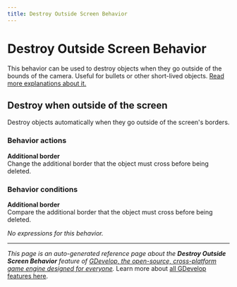 ```yaml
---
title: Destroy Outside Screen Behavior
---
```

# Destroy Outside Screen Behavior

This behavior can be used to destroy objects when they go outside of the bounds of the camera. Useful for bullets or other short-lived objects. [Read more explanations about it.](https://wiki.gdevelop.io/gdevelop5/behaviors/destroyoutside)



## Destroy when outside of the screen 

Destroy objects automatically when they go outside of the screen's borders. 

### Behavior actions

**Additional border**  
Change the additional border that the object must cross before being deleted.

### Behavior conditions

**Additional border**  
Compare the additional border that the object must cross before being deleted.

_No expressions for this behavior._


---
*This page is an auto-generated reference page about the **Destroy Outside Screen Behavior** feature of [GDevelop, the open-source, cross-platform game engine designed for everyone](https://gdevelop.io/).* Learn more about [all GDevelop features here](/gdevelop5/all-features).